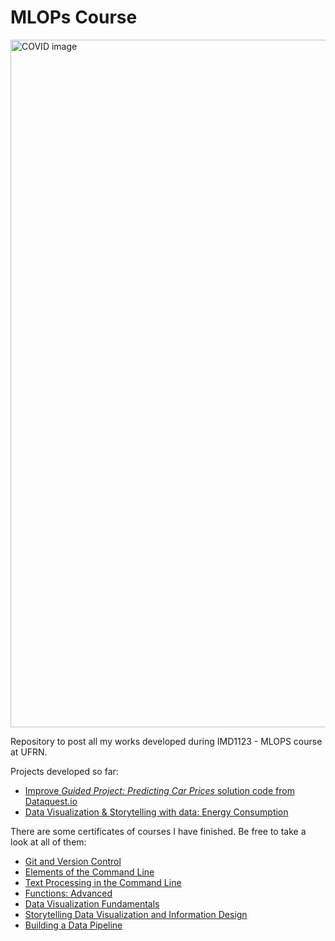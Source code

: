 # MLOPs Course

<img src="https://user-images.githubusercontent.com/48794028/162453446-d6567f42-6b44-4452-a1f7-d7a241831894.png" width="1100px;" alt="COVID image">

Repository to post all my works developed during IMD1123 - MLOPS course at UFRN.

Projects developed so far:
* [Improve _Guided Project: Predicting Car Prices_ solution code from Dataquest.io](https://github.com/Lucastmarques/mlops-course-U1T3)
* [Data Visualization & Storytelling with data: Energy Consumption](https://github.com/Lucastmarques/energy-consumption)

There are some certificates of courses I have finished. Be free to take a look at all of them:
*  [Git and Version Control](https://app.dataquest.io/verify_cert/Q18YE04S4OC9GVQDXUFW/)
*  [Elements of the Command Line](https://app.dataquest.io/verify_cert/IGDPJUHE9PSV6KBRWBXH/)
*  [Text Processing in the Command Line](https://app.dataquest.io/verify_cert/IHEFSSMZBHUIE4ZTGY9X/)
*  [Functions: Advanced](https://app.dataquest.io/verify_cert/8ANMF2LU6DUWMY60M8KQ/)
*  [Data Visualization Fundamentals](https://app.dataquest.io/verify_cert/TNGC58CAEF5RAFMKY853/)
*  [Storytelling Data Visualization and Information Design](https://app.dataquest.io/verify_cert/AZCKQOZUWIO7IVZBVMGY/)
*  [Building a Data Pipeline](https://app.dataquest.io/verify_cert/KC3IUCO1AVAO89KTYS8M/)
